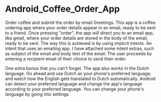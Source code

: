 # Android_Coffee_Order_App
Order coffee and submit the order by email
Greetings. This app is a coffee ordering app where your order details appear in an email, ready to be sent to a friend. 
Once pressing "order", the app will direct you to an email app, like gmail, where your order details are stored in the body of the email, ready to be sent.
The way this is achieved is by using implicit intents. An intent that uses an emailing app. I have attached some intent extras, such as subject of the email
and body text of the email. The user proceeds by entering a recipient email of their choice to send their order.

One extra bonus that you can't forget. The app also works in the Dutch language. Go ahead and use Dutch as your phone's preferred language, 
and watch how the English gets translated to Dutch automatically. Android can detect your preferred language and change the app's language according to your preferred language.
You can change your phone's language by going into settings
